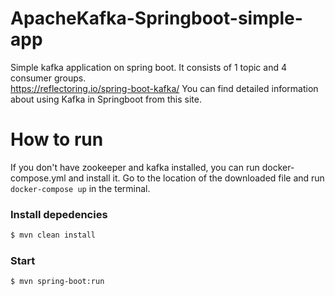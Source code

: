 # ApacheKafka-Springboot-simple-app
Simple kafka application on spring boot. It consists of 1 topic and 4 consumer groups.
<br>
https://reflectoring.io/spring-boot-kafka/ You can find detailed information about using Kafka in Springboot from this site.

# How to run
If you don't have zookeeper and kafka installed, you can run docker-compose.yml and install it. Go to the location of the downloaded file and run `docker-compose up` in the terminal.
<br>
### Install depedencies

```sh
$ mvn clean install
```

### Start

```sh
$ mvn spring-boot:run
```
